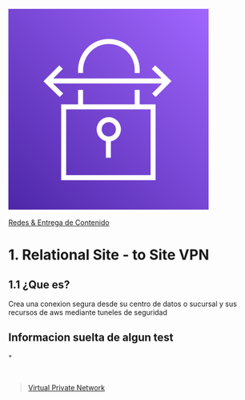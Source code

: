 ![Amazon Site to Site VPN](../../00_assets/Redes%20&%20Entrega%20de%20contenidos/sitetositeVPN-logo.png)

[Redes & Entrega de Contenido](../../04-Redes_y_entrega_de_Contenido/)

# 1. Relational Site - to Site VPN

## 1.1 ¿Que es?

Crea una conexion segura desde su centro de datos o sucursal y sus recursos de aws mediante tuneles de seguridad

## Informacion suelta de algun test

    *

<br/>

> [Virtual Private Network](./vpn.md)

<br/>
